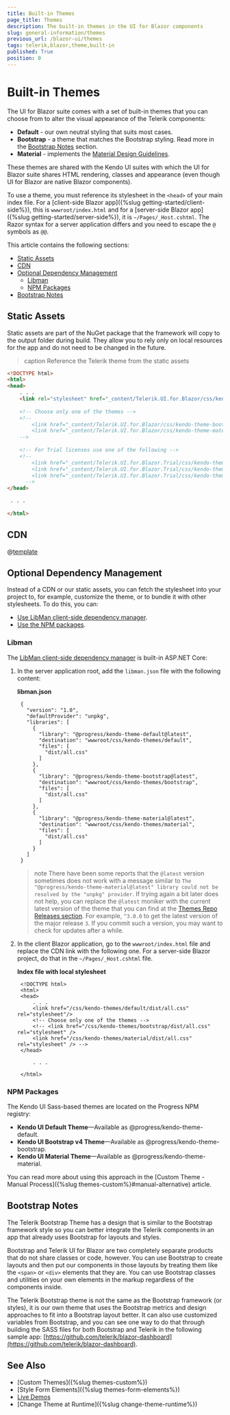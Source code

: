 ```yaml
---
title: Built-in Themes
page_title: Themes
description: The built-in themes in the UI for Blazor components
slug: general-information/themes
previous_url: /blazor-ui/themes
tags: telerik,blazor,theme,built-in
published: True
position: 0
---
```


# Built-in Themes

The UI for Blazor suite comes with a set of built-in themes that you can choose from to alter the visual appearance of the Telerik components:

* **Default** - our own neutral styling that suits most cases.
* **Bootstrap** - a theme that matches the Bootstrap styling. Read more in the [Bootstrap Notes](#bootstrap-notes) section.
* **Material** - implements the [Material Design Guidelines](https://material.io/design/).

These themes are shared with the Kendo UI suites with which the UI for Blazor suite shares HTML rendering, classes and appearance (even though UI for Blazor are native Blazor components).

To use a theme, you must reference its stylesheet in the `<head>` of your main index file. For a [client-side Blazor app]({%slug getting-started/client-side%}), this is `wwwroot/index.html` and for a [server-side Blazor app]({%slug getting-started/server-side%}), it is `~/Pages/_Host.cshtml`. The Razor syntax for a server application differs and you need to escape the `@` symbols as `@@`.

This article contains the following sections:

* [Static Assets](#static-assets)
* [CDN](#cdn)
* [Optional Dependency Management](#optional-dependency-management)
	* [Libman](#libman)
	* [NPM Packages](#npm-packages)
* [Bootstrap Notes](#bootstrap-notes)

## Static Assets

Static assets are part of the NuGet package that the framework will copy to the output folder during build. They allow you to rely only on local resources for the app and do not need to be changed in the future.

>caption Reference the Telerik theme from the static assets

````HTML
<!DOCTYPE html>
<html>
<head>
    . . .
    <link rel="stylesheet" href="_content/Telerik.UI.for.Blazor/css/kendo-theme-default/all.css" />
    
    <!-- Choose only one of the themes -->
    <!-- 
        <link href="_content/Telerik.UI.for.Blazor/css/kendo-theme-bootstrap/all.css" rel="stylesheet" />
        <link href="_content/Telerik.UI.for.Blazor/css/kendo-theme-material/all.css" rel="stylesheet" />
    -->
    
    <!-- For Trial licenses use one of the following -->
    <!--
        <link href="_content/Telerik.UI.for.Blazor.Trial/css/kendo-theme-default/all.css" rel="stylesheet" />
        <link href="_content/Telerik.UI.for.Blazor.Trial/css/kendo-theme-bootstrap/all.css" rel="stylesheet" />
        <link href="_content/Telerik.UI.for.Blazor.Trial/css/kendo-theme-material/all.css" rel="stylesheet" />
      -->
</head>

 . . .
 
</html>
````


## CDN

@[template](/_contentTemplates/common/general-info.md#cdn)


## Optional Dependency Management

Instead of a CDN or our static assets, you can fetch the stylesheet into your project to, for example, customize the theme, or to bundle it with other stylesheets. To do this, you can:

* [Use LibMan client-side dependency manager](#libman).
* [Use the NPM packages](#npm-packages).

### Libman
The [LibMan client-side dependency manager](https://docs.microsoft.com/en-us/aspnet/core/client-side/libman/?view=aspnetcore-2.2) is built-in ASP.NET Core:

1. In the server application root, add the `libman.json` file with the following content:

    **libman.json**

        {
          "version": "1.0",
          "defaultProvider": "unpkg",
          "libraries": [
            {
              "library": "@progress/kendo-theme-default@latest",
              "destination": "wwwroot/css/kendo-themes/default",
              "files": [
                "dist/all.css"
              ]
            },
            {
              "library": "@progress/kendo-theme-bootstrap@latest",
              "destination": "wwwroot/css/kendo-themes/bootstrap",
              "files": [
                "dist/all.css"
              ]
            },
            {
              "library": "@progress/kendo-theme-material@latest",
              "destination": "wwwroot/css/kendo-themes/material",
              "files": [
                "dist/all.css"
              ]
            }
          ]
        }
        
        
    >note There have been some reports that the `@latest` version sometimes does not work with a message similar to `The "@progress/kendo-theme-material@latest" library could not be resolved by the "unpkg" provider`. If trying again a bit later does not help, you can replace the `@latest` moniker with the current latest version of the theme that you can find at the [Themes Repo Releases section](https://github.com/telerik/kendo-themes/releases). For example, `^3.0.0` to get the latest version of the major release `3`. If you commit such a version, you may want to check for updates after a while.

1. In the client Blazor application, go to the `wwwroot/index.html` file and replace the CDN link with the following one. For a server-side Blazor project, do that in the `~/Pages/_Host.cshtml` file.

    **Index file with local stylesheet**
    
        <!DOCTYPE html>
        <html>
        <head>
            . . .
            <link href="/css/kendo-themes/default/dist/all.css" rel="stylesheet"/>
            <!-- Choose only one of the themes -->
            <!-- <link href="/css/kendo-themes/bootstrap/dist/all.css" rel="stylesheet" />
            <link href="/css/kendo-themes/material/dist/all.css" rel="stylesheet" /> -->
        </head>
        
            . . .
            
        </html>

### NPM Packages

The Kendo UI Sass-based themes are located on the Progress NPM registry:

* **Kendo UI Default Theme**&mdash;Available as @progress/kendo-theme-default.
* **Kendo UI Bootstrap v4 Theme**&mdash;Available as @progress/kendo-theme-bootstrap.
* **Kendo UI Material Theme**&mdash;Available as @progress/kendo-theme-material.

You can read more about using this approach in the [Custom Theme - Manual Process]({%slug themes-custom%}#manual-alternative) article.

## Bootstrap Notes

The Telerik Bootstrap Theme has a design that is similar to the Bootstrap framework style so you can better integrate the Telerik components in an app that already uses Bootstrap for layouts and styles.

Bootstrap and Telerik UI for Blazor are two completely separate products that do not share classes or code, however. You can use Bootstrap to create layouts and then put our components in those layouts by treating them like the `<span>` or `<div>` elements that they are. You can use Bootstrap classes and utilities on your own elements in the markup regardless of the components inside.

The Telerik Bootstrap theme is not the same as the Bootstrap framework (or styles), it is our own theme that uses the Bootstrap metrics and design approaches to fit into a Bootstrap layout better. It can also use customized variables from Bootstrap, and you can see one way to do that through building the SASS files for both Bootstrap and Telerik in the following sample app: [https://github.com/telerik/blazor-dashboard](https://github.com/telerik/blazor-dashboard).

## See Also

  * [Custom Themes]({%slug themes-custom%})
  * [Style Form Elements]({%slug themes-form-elements%})
  * [Live Demos](https://demos.telerik.com/blazor-ui/)
  * [Change Theme at Runtime]({%slug change-theme-runtime%})
